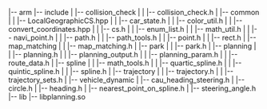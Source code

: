 |-- arm
    |-- include
    |   |-- collision_check
    |   |   |-- collision_check.h
    |   |-- common
    |   |   |-- LocalGeographicCS.hpp
    |   |   |-- car_state.h
    |   |   |-- color_util.h
    |   |   |-- convert_coordinates.hpp
    |   |   |-- cs.h
    |   |   |-- enum_list.h
    |   |   |-- math_util.h
    |   |   |-- navi_point.h
    |   |   |-- path.h
    |   |   |-- path_tools.h
    |   |   |-- point.h
    |   |   |-- rect.h
    |   |-- map_matching
    |   |   |-- map_matching.h
    |   |-- park
    |   |   |-- park.h
    |   |-- planning
    |   |   |-- planning.h
    |   |   |-- planning_output.h
    |   |   |-- planning_param.h
    |   |   |-- route_data.h
    |   |-- spline
    |   |   |-- math_tools.h
    |   |   |-- quartic_spline.h
    |   |   |-- quintic_spline.h
    |   |   |-- spline.h
    |   |-- trajectory
    |   |   |-- trajectory.h
    |   |   |-- trajectory_sets.h
    |   |-- vehicle_dynamic
    |       |-- cau_heading_steering.h
    |       |-- circle.h
    |       |-- heading.h
    |       |-- nearest_point_on_spline.h
    |       |-- steering_angle.h
    |-- lib
        |-- libplanning.so
